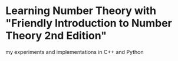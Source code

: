 # Learning Number Theory with "Friendly Introduction to Number Theory 2nd Edition"

my experiments and implementations in C++ and Python
